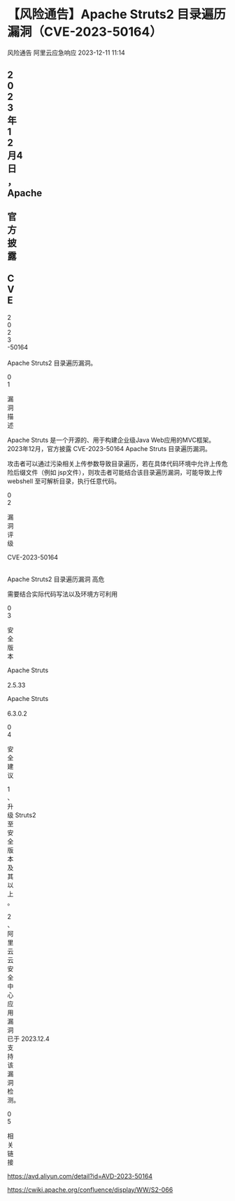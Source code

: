 #  【风险通告】Apache Struts2 目录遍历漏洞（CVE-2023-50164）   
风险通告  阿里云应急响应   2023-12-11 11:14  
  
2  
0  
2  
3  
年  
1  
2  
月4  
日  
，  
Apache  
   
官  
方  
披  
露  
   
C  
V  
E  
-  
2  
0  
2  
3  
-50164  
   
Apache Struts2 目录遍历漏洞。  
  
  
0  
1  
  
漏  
洞  
描  
述  
  
  
Apache Struts 是一个开源的、用于构建企业级Java Web应用的MVC框架。2023年12月，官方披露 CVE-2023-50164 Apache Struts 目录遍历漏洞。  
  
攻击者可以通过污染相关上传参数导致目录遍历，若在具体代码环境中允许上传危险后缀文件（例如 jsp文件），则攻击者可能结合该目录遍历漏洞，可能导致上传webshell 至可解析目录，执行任意代码。  
  
  
0  
2  
  
漏  
洞  
评  
级  
  
  
CVE-2023-50164  
  
   
Apache Struts2 目录遍历漏洞 高危  
  
需要结合实际代码写法以及环境方可利用  
  
  
0  
3  
  
安  
全  
版  
本  
  
  
Apache Struts  
   
2.5.33  
  
Apache Struts  
   
6.3.0.2  
  
  
0  
4  
  
安  
全  
建  
议  
  
  
1  
、  
升  
级 Struts2   
至  
安  
全  
版  
本  
及  
其  
以  
上  
。  
  
2  
、  
阿  
里  
云  
云  
安  
全  
中  
心  
应  
用  
漏  
洞  
已于 2023.12.4   
支  
持  
该  
漏  
洞  
检  
测。  
  
  
  
0  
5  
  
相  
关  
链  
接  
  
  
https://avd.aliyun.com/detail?id=AVD-2023-50164  
  
https://cwiki.apache.org/confluence/display/WW/S2-066  
  
  
  
